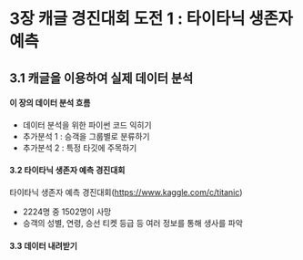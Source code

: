 # 3장 캐글 경진대회 도전 1 : 타이타닉 생존자 예측

## 3.1 캐글을 이용하여 실제 데이터 분석

#### 이 장의 데이터 분석 흐름
 - 데이터 분석을 위한 파이썬 코드 익히기
 - 추가분석 1 : 승객을 그룹별로 분류하기
 - 추가분석 2 : 특정 타깃에 주목하기

#### 3.2 타이타닉 생존자 예측 경진대회

타이타닉 생존자 예측 경진대회(https://www.kaggle.com/c/titanic)
 - 2224명 중 1502명이 사망
 - 승객의 성별, 연령, 승선 티켓 등급 등 여러 정보를 통해 생사를 파악

#### 3.3 데이터 내려받기